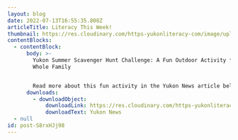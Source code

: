 ```yaml
---
layout: blog
date: 2022-07-13T16:55:35.808Z
articleTitle: Literacy This Week!
thumbnail: https://res.cloudinary.com/https-yukonliteracy-com/image/upload/q_35/v1657645036/Untitled_srod0f.png
contentBlocks:
  - contentBlock:
      body: >-
        Yukon Summer Scavenger Hunt Challenge: A Fun Outdoor Activity for the
        Whole Family


        Read more about this fun activity in the Yukon News article below.
      downloads:
        - downloadObject:
            downloadLink: https://res.cloudinary.com/https-yukonliteracy-com/image/upload/q_35/v1657645014/10321936_2022-07-12_09_39_01_proof1_pennpe.pdf
            downloadText: Yukon News
  - null
id: post-S8rxHJj98
---
```


